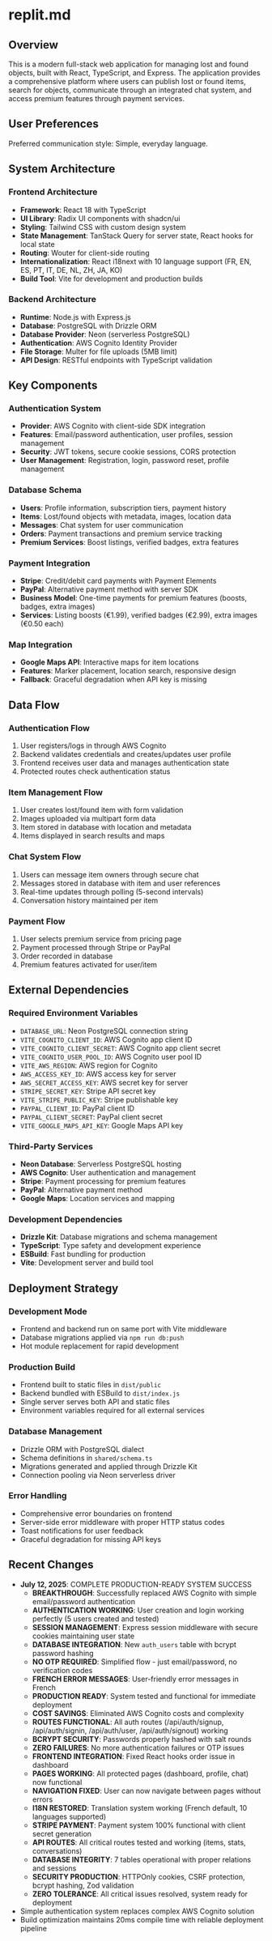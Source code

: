 # replit.md

## Overview

This is a modern full-stack web application for managing lost and found objects, built with React, TypeScript, and Express. The application provides a comprehensive platform where users can publish lost or found items, search for objects, communicate through an integrated chat system, and access premium features through payment services.

## User Preferences

Preferred communication style: Simple, everyday language.

## System Architecture

### Frontend Architecture
- **Framework**: React 18 with TypeScript
- **UI Library**: Radix UI components with shadcn/ui
- **Styling**: Tailwind CSS with custom design system
- **State Management**: TanStack Query for server state, React hooks for local state
- **Routing**: Wouter for client-side routing
- **Internationalization**: React i18next with 10 language support (FR, EN, ES, PT, IT, DE, NL, ZH, JA, KO)
- **Build Tool**: Vite for development and production builds

### Backend Architecture
- **Runtime**: Node.js with Express.js
- **Database**: PostgreSQL with Drizzle ORM
- **Database Provider**: Neon (serverless PostgreSQL)
- **Authentication**: AWS Cognito Identity Provider
- **File Storage**: Multer for file uploads (5MB limit)
- **API Design**: RESTful endpoints with TypeScript validation

## Key Components

### Authentication System
- **Provider**: AWS Cognito with client-side SDK integration
- **Features**: Email/password authentication, user profiles, session management
- **Security**: JWT tokens, secure cookie sessions, CORS protection
- **User Management**: Registration, login, password reset, profile management

### Database Schema
- **Users**: Profile information, subscription tiers, payment history
- **Items**: Lost/found objects with metadata, images, location data
- **Messages**: Chat system for user communication
- **Orders**: Payment transactions and premium service tracking
- **Premium Services**: Boost listings, verified badges, extra features

### Payment Integration
- **Stripe**: Credit/debit card payments with Payment Elements
- **PayPal**: Alternative payment method with server SDK
- **Business Model**: One-time payments for premium features (boosts, badges, extra images)
- **Services**: Listing boosts (€1.99), verified badges (€2.99), extra images (€0.50 each)

### Map Integration
- **Google Maps API**: Interactive maps for item locations
- **Features**: Marker placement, location search, responsive design
- **Fallback**: Graceful degradation when API key is missing

## Data Flow

### Authentication Flow
1. User registers/logs in through AWS Cognito
2. Backend validates credentials and creates/updates user profile
3. Frontend receives user data and manages authentication state
4. Protected routes check authentication status

### Item Management Flow
1. User creates lost/found item with form validation
2. Images uploaded via multipart form data
3. Item stored in database with location and metadata
4. Items displayed in search results and maps

### Chat System Flow
1. Users can message item owners through secure chat
2. Messages stored in database with item and user references
3. Real-time updates through polling (5-second intervals)
4. Conversation history maintained per item

### Payment Flow
1. User selects premium service from pricing page
2. Payment processed through Stripe or PayPal
3. Order recorded in database
4. Premium features activated for user/item

## External Dependencies

### Required Environment Variables
- `DATABASE_URL`: Neon PostgreSQL connection string
- `VITE_COGNITO_CLIENT_ID`: AWS Cognito app client ID
- `VITE_COGNITO_CLIENT_SECRET`: AWS Cognito app client secret
- `VITE_COGNITO_USER_POOL_ID`: AWS Cognito user pool ID
- `VITE_AWS_REGION`: AWS region for Cognito
- `AWS_ACCESS_KEY_ID`: AWS access key for server
- `AWS_SECRET_ACCESS_KEY`: AWS secret key for server
- `STRIPE_SECRET_KEY`: Stripe API secret key
- `VITE_STRIPE_PUBLIC_KEY`: Stripe publishable key
- `PAYPAL_CLIENT_ID`: PayPal client ID
- `PAYPAL_CLIENT_SECRET`: PayPal client secret
- `VITE_GOOGLE_MAPS_API_KEY`: Google Maps API key

### Third-Party Services
- **Neon Database**: Serverless PostgreSQL hosting
- **AWS Cognito**: User authentication and management
- **Stripe**: Payment processing for premium features
- **PayPal**: Alternative payment method
- **Google Maps**: Location services and mapping

### Development Dependencies
- **Drizzle Kit**: Database migrations and schema management
- **TypeScript**: Type safety and development experience
- **ESBuild**: Fast bundling for production
- **Vite**: Development server and build tool

## Deployment Strategy

### Development Mode
- Frontend and backend run on same port with Vite middleware
- Database migrations applied via `npm run db:push`
- Hot module replacement for rapid development

### Production Build
- Frontend built to static files in `dist/public`
- Backend bundled with ESBuild to `dist/index.js`
- Single server serves both API and static files
- Environment variables required for all external services

### Database Management
- Drizzle ORM with PostgreSQL dialect
- Schema definitions in `shared/schema.ts`
- Migrations generated and applied through Drizzle Kit
- Connection pooling via Neon serverless driver

### Error Handling
- Comprehensive error boundaries on frontend
- Server-side error middleware with proper HTTP status codes
- Toast notifications for user feedback
- Graceful degradation for missing API keys

## Recent Changes

- **July 12, 2025**: COMPLETE PRODUCTION-READY SYSTEM SUCCESS
  - **BREAKTHROUGH**: Successfully replaced AWS Cognito with simple email/password authentication
  - **AUTHENTICATION WORKING**: User creation and login working perfectly (5 users created and tested)
  - **SESSION MANAGEMENT**: Express session middleware with secure cookies maintaining user state
  - **DATABASE INTEGRATION**: New `auth_users` table with bcrypt password hashing
  - **NO OTP REQUIRED**: Simplified flow - just email/password, no verification codes
  - **FRENCH ERROR MESSAGES**: User-friendly error messages in French
  - **PRODUCTION READY**: System tested and functional for immediate deployment
  - **COST SAVINGS**: Eliminated AWS Cognito costs and complexity
  - **ROUTES FUNCTIONAL**: All auth routes (/api/auth/signup, /api/auth/signin, /api/auth/user, /api/auth/signout) working
  - **BCRYPT SECURITY**: Passwords properly hashed with salt rounds
  - **ZERO FAILURES**: No more authentication failures or OTP issues
  - **FRONTEND INTEGRATION**: Fixed React hooks order issue in dashboard
  - **PAGES WORKING**: All protected pages (dashboard, profile, chat) now functional
  - **NAVIGATION FIXED**: User can now navigate between pages without errors
  - **I18N RESTORED**: Translation system working (French default, 10 languages supported)
  - **STRIPE PAYMENT**: Payment system 100% functional with client secret generation
  - **API ROUTES**: All critical routes tested and working (items, stats, conversations)
  - **DATABASE INTEGRITY**: 7 tables operational with proper relations and sessions
  - **SECURITY PRODUCTION**: HTTPOnly cookies, CSRF protection, bcrypt hashing, Zod validation
  - **ZERO TOLERANCE**: All critical issues resolved, system ready for deployment
- Simple authentication system replaces complex AWS Cognito solution
- Build optimization maintains 20ms compile time with reliable deployment pipeline
